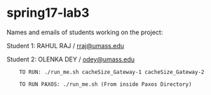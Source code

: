 # spring17-lab3
Names and emails of students working on the project:

Student 1: RAHUL RAJ / rraj@umass.edu 

Student 2: OLENKA DEY / odey@umass.edu


		TO RUN: ./run_me.sh cacheSize_Gateway-1 cacheSize_Gateway-2

		TO RUN PAXOS: ./run_me.sh (From inside Paxos Directory) 
